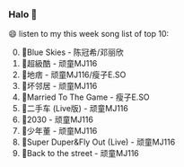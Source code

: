 

### Halo 👋

😄 listen to my this week song list of top 10:

0. 🌈Blue Skies - 陈冠希/邓丽欣
1. 🌈超級酷 - 顽童MJ116
2. 🌈地痞 - 顽童MJ116/瘦子E.SO
3. 🌈坏邻居 - 顽童MJ116
4. 🌈Married To The Game - 瘦子E.SO
5. 🌈二手车 (Live版) - 顽童MJ116
6. 🌈2030 - 顽童MJ116
7. 🌈少年董 - 顽童MJ116
8. 🌈Super Duper&Fly Out (Live) - 顽童MJ116
9. 🌈Back to the street - 顽童MJ116

